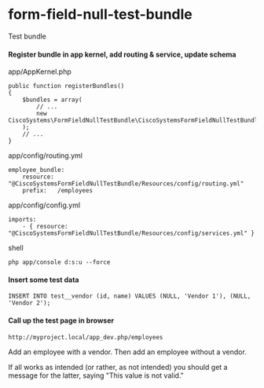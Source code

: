# form-field-null-test-bundle
Test bundle

#### Register bundle in app kernel, add routing & service, update schema

app/AppKernel.php
```
public function registerBundles()
{
    $bundles = array(
        // ...
        new CiscoSystems\FormFieldNullTestBundle\CiscoSystemsFormFieldNullTestBundle(),
    );
    // ...
}
```

app/config/routing.yml
```
employee_bundle:
    resource: "@CiscoSystemsFormFieldNullTestBundle/Resources/config/routing.yml"
    prefix:   /employees
```

app/config/config.yml
```
imports:
    - { resource: "@CiscoSystemsFormFieldNullTestBundle/Resources/config/services.yml" }
```

shell
```
php app/console d:s:u --force
```

#### Insert some test data

```
INSERT INTO test__vendor (id, name) VALUES (NULL, 'Vendor 1'), (NULL, 'Vendor 2');
```

#### Call up the test page in browser

```
http://myproject.local/app_dev.php/employees
```

Add an employee with a vendor. Then add an employee without a vendor.

If all works as intended (or rather, as not intended) you should get a message for the latter, saying "This value is not valid."



